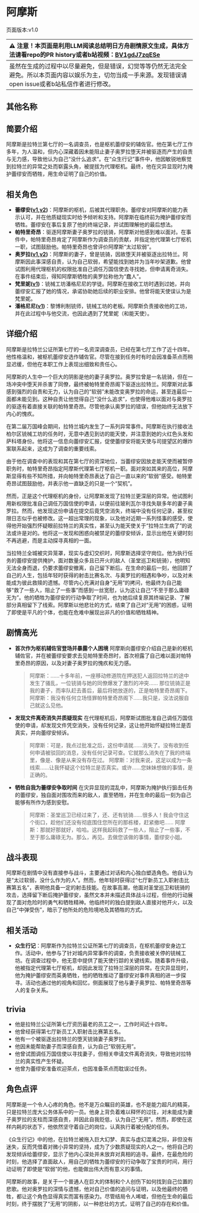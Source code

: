 # 阿摩斯
页面版本:v1.0
 

| :warning: 注意！本页面是利用LLM阅读总结明日方舟剧情原文生成，具体方法请看repo的PR history或者b站视频：[BV1gdJ7zqESe](https://www.bilibili.com/video/BV1gdJ7zqESe/)         |
|:----------------------------|
| 虽然在生成的过程中以尽量避免，但是错误，幻觉等等仍然无法完全避免。所以本页面内容以娱乐为主，切勿当成一手来源。发现错误请open issue或者b站私信作者进行修改。|



## 其他名称

## 简要介绍
阿摩斯是拉特兰第七厅的一名调查员，也是枢机蕾缪安的辅佐官。他在第七厅工作多年，为人温和，但内心深藏着因未能阻止妻子奥罗拉堕天并被驱逐而产生的自责与无力感，导致他认为自己“没什么追求”。在“众生行记”事件中，他因敏锐地察觉到拉特兰的异常之处而崭露头角，被提拔为代理枢机。最终，他在灾异显现时为掩护蕾缪安而牺牲，用生命证明了自己的价值。
## 相关角色
-   **蕾缪安([v1](char_4193_lemuen.md),[v2](../char_v3/char_4193_lemuen.md))**：阿摩斯的枢机，后被其代理职务。蕾缪安对阿摩斯的能力表示认可，并在他质疑现实时给予倾听和支持。阿摩斯在临终前为掩护蕾缪安而牺牲。蕾缪安在事后复原了他的终端记录，并试图理解他的最后想法。
-   **帕特里奇昂**：驱逐阿摩斯妻子奥罗拉的铳骑，阿摩斯对他感到难以面对。在事件中，帕特里奇昂肯定了阿摩斯作为调查员的贡献，并指定他代理第七厅枢机一职，试图鼓励他。帕特里奇昂也曾评价阿摩斯“太过软弱”。
-   **奥罗拉([v1](extended_char_ao_luo_la.md),[v2](../char_v3/extended_char_ao_luo_la.md))**：阿摩斯的妻子，曾是铳骑，因故堕天并被驱逐出拉特兰。阿摩斯因此事深感自责，认为自己软弱，希望能找到她并为当年吵架道歉。他曾试图利用代理枢机的权限批准自己调任万国信使去寻找她，但申请离奇消失。在事件结束后，得知阿摩斯牺牲的奥罗拉称他为“蠢人”。
-   **梵里妮([v1](extended_char_fan_li_ni.md))**：铳械工坊潘格尼尼的学徒。阿摩斯在接收工坊时遇到过她，并向蕾缪安汇报了她的情况，承诺协助她后续的职业安排。他曾将能天使误认为是梵里妮。
-   **潘格尼尼([v1](extended_char_pan_ge_ni_ni.md))**：黎博利制铳师，铳械工坊的老板。阿摩斯负责接收他的工坊，并在此过程中与他交流，也因此遇到了梵里妮（和能天使）。
## 详细介绍
阿摩斯是拉特兰公证所第七厅的一名资深调查员，已经在第七厅工作了近十四年。他性格温和，被枢机蕾缪安选作辅佐官。尽管在接到任务时有时会因准备茶点而稍显迟缓，但他在本职工作上表现出细致和责任心。

阿摩斯的人生中一个巨大的阴影是他的妻子奥罗拉。奥罗拉曾是一名铳骑，但在一场冲突中堕天并杀害了同僚，最终被帕特里奇昂阁下驱逐出拉特兰。阿摩斯对此事感到强烈的自责和无力，认为自己的“软弱”未能改变奥罗拉的命运，甚至连最后一面都未能见到。这种自责让他觉得自己“没什么追求”，也使得他难以面对与奥罗拉的驱逐有着直接关联的帕特里奇昂。尽管他承认奥罗拉的错误，但他始终无法放下内心的愧疚。

在第二届万国峰会期间，拉特兰城内发生了一系列异常事件。阿摩斯在执行接收法柏尔区铳械工坊的任务时，无意中遇见到访的能天使，并注意到她的火红色头发和萨科塔身份。他将这一信息向蕾缪安汇报，促使蕾缪安将能天使与司提望区的爆炸案联系起来，这成为了调查的重要线索。

由于他在调查中的表现和其在第七厅的资深地位，当蕾缪安因放走能天使而被暂停职务时，帕特里奇昂指定阿摩斯代理第七厅枢机一职。面对突如其来的高位，阿摩斯显得有些不知所措，并向帕特里奇昂表达了自己一直以来的“软弱”感受。帕特里奇昂试图鼓励他，并表示他一直缺乏的只是一个“契机”。

然而，正是这个代理枢机的身份，让阿摩斯发现了拉特兰更深层的异常。他试图利用新权限批准自己调任万国信使的申请，以便前往玻利瓦尔寻找失联多年的妻子奥罗拉。然而，他发现这份申请在提交后竟凭空消失，终端中没有任何记录，甚至权限日志似乎也被修改。这一超出常理的现象，以及他对近期一系列怪事的感受，使得他开始强烈怀疑眼前拉特兰的真实性，甚至认为能天使关于“拉特兰生病了”的说法或许是对的。他将这一发现和困惑向被禁足的蕾缪安倾诉，显示出他在关键时刻不再逃避，而是主动探寻真相的一面。

当拉特兰全城被灾异笼罩，现实与虚幻交织时，阿摩斯选择坚守岗位。他为执行任务的蕾缪安提供掩护，面对数量众多且已开火的敌人（圣堂巡卫和铳骑），他明知无法全身而退，仍要求蕾缪安撤离，自己留下断后。在生命的最后一刻，他回顾了自己的人生，包括年轻时获得的射击比赛名次、与奥罗拉的相遇和争吵，以及对未能成为彼此救赎的遗憾。尽管内心充满对自身“无用”的拷问，他最终为自己能够“救了一些人，阻止了一些事”而感到一丝宽慰，认为这让自己“不至于那么庸碌无为”。他的牺牲为蕾缪安的行动争取了时间，也为她后续复原其终端记录、了解部分真相留下了线索。阿摩斯以他悲壮的方式，结束了自己对“无用”的困惑，证明了即使是平凡的个体，也能在危难中展现出非凡的价值和牺牲精神。
## 剧情高光
*   **首次作为枢机辅佐官登场并暴露个人困境**
    阿摩斯向蕾缪安介绍自己是新的枢机辅佐官，并在被蕾缪安要求去见帕特里奇昂时，首次袒露了自己难以面对帕特里奇昂的原因，以及对妻子奥罗拉的愧疚和无力感。
    > 阿摩斯：......十多年前，一座移动修道院在押送犯人返回拉特兰的途中发生了骚乱，一位铳骑与她的同僚爆发了激烈的冲突...... 那位铳骑正是我的妻子，而率队赶去善后，最后将她放逐的，正是帕特里奇昂阁下。
    > 阿摩斯：我没有任何立场怪罪帕特里奇昂阁下......我只是，没法说服自己就这么见他。

*   **发现文件离奇消失并质疑现实**
    在代理枢机后，阿摩斯试图批准自己调任万国信使的申请，却发现文件凭空消失，没有任何记录，这让他开始怀疑拉特兰是否真实，并向蕾缪安倾诉。
    > 阿摩斯：可是，我点过批准之后，这份申请就......消失了。没有收到任何申请被驳回的消息，没有任何记录可查。它就那么消失在了我的终端里，像是、像是从来没有存在过。
    > 阿摩斯：对我来说，这足以成为一条线索......让我怀疑这个拉特兰是否真实。或许......您妹妹想做的事情，是正确的。

*   **牺牲自我为蕾缪安争取时间**
    在灾异显现的混乱中，阿摩斯为掩护执行狙击任务的蕾缪安，独自面对围攻而来的敌人，直至牺牲，并在生命的最后一刻为自己能够有所作为感到安慰。
    > 阿摩斯：圣堂巡卫已经过来了，还、还有铳骑......很多人！我会守住这个街口，趁他们还没有彻底围住您所在的那栋楼，赶紧撤吧......
    > 阿摩斯：那就好那就好，哈哈。这样我起码救了一些人，阻止了一些事，不至于那么庸碌无为。那么，再见。去做您该做的事情，蕾缪安小姐。
## 战斗表现
阿摩斯在剧情中没有直接参与战斗，主要通过对话和内心独白塑造角色。他自认为是“太过软弱，没什么作为的人”。然而，他年轻时获得过“七厅新员工入职射击比赛第五名”，表明他具备一定的射击技能。在故事高潮，他面对圣堂巡卫和铳骑的攻击，选择留下断后掩护蕾缪安，虽然文本并未描述具体战斗过程，但他的行动展现了面对危险时的勇气和牺牲精神。他临终时的独白提到敌人直接对他开火，以及自己“中弹受伤”，暗示了他所处的危险境地及其牺牲的方式。
## 相关活动
-   **众生行记**：阿摩斯作为拉特兰公证所第七厅的调查员，在枢机蕾缪安身边工作。活动中，他参与了针对城内异常事件的调查，负责接收被关停的铳械工坊。在调查过程中，他无意中提供了能天使行踪的关键线索。随着事件升级，他被指定代理第七厅枢机，却因此发现了拉特兰深层的异常。在灾异显现时，他为掩护蕾缪安而英勇牺牲，他的牺牲推动了蕾缪安对事件真相的进一步探寻。活动也通过他的视角和回忆，侧面展现了他与妻子奥罗拉、帕特里奇昂等人的复杂关系。
## trivia
*   他是拉特兰公证所第七厅资历最老的员工之一，工作时间近十四年。
*   他曾经获得第七厅新员工入职射击比赛第五名。
*   他有一个被驱逐出拉特兰的堕天铳骑妻子奥罗拉。
*   他因未能帮助妻子而深感自责，认为自己“软弱无用”。
*   他曾试图调任万国信使以寻找妻子，但相关申请文件离奇消失，导致他对拉特兰的真实性产生怀疑。
*   他曾为蕾缪安准备欢迎茶点，也因准备茶点而耽误过任务。
## 角色点评
阿摩斯是一个令人心疼的角色。他不是万众瞩目的英雄，也不是能力超凡的精英，只是拉特兰庞大公务体系中的一员。他身上背负着难以释怀的过往，对未能成为妻子奥罗拉的支柱而深感自责，并因此自我贬低，认为自己“无用”。然而，即使在这样内耗的状态下，他依然坚守着自己的岗位，认真执行着被分配的任务。

《众生行记》中的他，在拉特兰被拖入巨大幻梦、真实与虚幻混淆之际，非但没有迷失，反而凭借着对微小异常的坚持，成为了少数质疑现实的人之一。他将自己的发现倾诉给蕾缪安，显示了他内心深处并未放弃对真相的追寻。最终，在最危险的时刻，他选择了直面敌人，用自己的牺牲为蕾缪安的行动争取了宝贵的时间，用行动证明了即使是“软弱”的他，也能做出伟大而有意义的事情。

阿摩斯的故事，是关于一个普通人在巨大的体制和个人创伤下如何找到自己位置的悲歌。他对奥罗拉的深情与遗憾，他对自己价值的追问与证明，以及他最终的牺牲，都让这个角色显得真实而富有感染力。尽管结局令人唏嘘，但他在生命的最后时刻，终于摆脱了“无用”的阴影，以一种悲壮的方式，证明了自己的存在和价值。